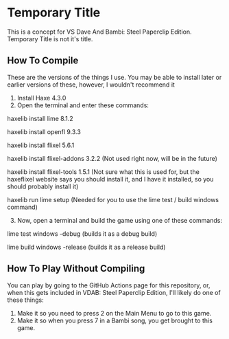 # Temporary Title
This is a concept for VS Dave And Bambi: Steel Paperclip Edition. Temporary Title is not it's title.

## How To Compile
These are the versions of the things I use. You may be able to install later or earlier versions of these, however, I wouldn't recommend it
1. Install Haxe 4.3.0
2. Open the terminal and enter these commands:

haxelib install lime 8.1.2

haxelib install openfl 9.3.3

haxelib install flixel 5.6.1

haxelib install flixel-addons 3.2.2 (Not used right now, will be in the future)

haxelib install flixel-tools 1.5.1 (Not sure what this is used for, but the haxeflixel website says you should install it, and I have it installed, so you should probably install it)

haxelib run lime setup (Needed for you to use the lime test / build windows command)

3. Now, open a terminal and build the game using one of these commands:

lime test windows -debug (builds it as a debug build)

lime build windows -release (builds it as a release build)

## How To Play Without Compiling
You can play by going to the GitHub Actions page for this repository, or, when this gets included in VDAB: Steel Paperclip Edition, I'll likely do one of these things:
1. Make it so you need to press 2 on the Main Menu to go to this game.
2. Make it so when you press 7 in a Bambi song, you get brought to this game.

